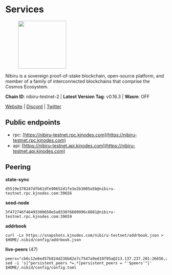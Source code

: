# Services

<figure><img src="https://raw.githubusercontent.com/kj89/testnet_manuals/main/pingpub/logos/nibiru.png" width="150" alt=""><figcaption></figcaption></figure>

Nibiru is a sovereign proof-of-stake blockchain, open-source platform,  and member of a family of interconnected blockchains that comprise the Cosmos Ecosystem.

**Chain ID**: nibiru-testnet-2 | **Latest Version Tag**: v0.16.3 | **Wasm**: OFF

[Website](https://nibiru.fi) | [Discord](https://discord.gg/nibiru) | [Twitter](https://twitter.com/NibiruChain)


## Public endpoints

* rpc: [https://nibiru-testnet.rpc.kjnodes.com](https://nibiru-testnet.rpc.kjnodes.com)
* api: [https://nibiru-testnet.api.kjnodes.com](https://nibiru-testnet.api.kjnodes.com)

## Peering

**state-sync**

```
d5519e378247dfb61dfe90652d1fe3e2b3005a5b@nibiru-testnet.rpc.kjnodes.com:39656
```

**seed-node**

```
3f472746f46493309650e5a033076689996c8881@nibiru-testnet.rpc.kjnodes.com:39659
```

**addrbook**
```
curl -Ls https://snapshots.kjnodes.com/nibiru-testnet/addrbook.json > $HOME/.nibid/config/addrbook.json
```

**live-peers** (47)
```
peers="cb6c12e6e457b824d236b82e7c7547a9ed10f95a@213.137.237.201:26656,a9f081cbbfbb4fcef59933eec0c90022394e3264@65.109.85.225:7020,0e07d1c2c5eaeffaa61d70be990d28bff450cdb2@84.46.243.157:39656,9ca622adcf1ef0e7348551d4f79268f706cd3a88@65.108.195.235:36656,d5519e378247dfb61dfe90652d1fe3e2b3005a5b@65.109.68.190:39656,756a7ac7c297a6b0c5015501ad7ad484867c8c96@213.246.39.53:26656,d94d5b38ab85d70f8e7283a74b67cbbfdb347556@161.35.164.137:12656,3939da5da8d8a31e6af2cb6d7bdcb222ff2487eb@65.109.14.69:39656,794f2f7e5bb4e9b1e7e752c3d7df76a8db824151@65.109.30.12:61756,eb65c95ea745d1cb5f66e2fda5d5e1029f4dc43d@5.161.43.109:26656,5eecfdf089428a5a8e52d05d18aae1ad8503d14c@65.108.141.109:19656,be50e4505596df166f1e28e22fe49d0b49651eb5@178.121.151.245:12656,e55d8746ad30e0d11ebe0aa3792c46713375edcc@135.181.2.104:26656,14400308576815f96bdec78848a570e07c14f412@91.195.101.99:26656,32c587c3d9329e6c13c5cd7797eb46b30b628bca@167.235.231.20:26656,ccbe41bbd44cff5391932ce3664759255e7510b8@159.69.109.104:26656,b3c055562cbadd876567b91103b280bddd78f3ef@145.239.0.175:13656,98de7704af76590dcfe72eedceaaf6e4d8b4abac@84.46.240.83:26656,5ef59d8905bbd2bff62e06c391bfcccd5b4f23a9@188.34.202.151:26656,0e1da47f6cebc4a519d64294740dff5336814a81@185.187.170.100:26656,c101b872586f96f0879143651471bafdff611aa5@167.86.112.234:26656,76bb7711555c72be9a5ceefe4c767353ca6ce10d@113.161.82.243:39656,41fad43b1fa8a289c7b93c036afe8d8efe143bae@185.194.217.143:26656,50e5bed9efde45f2601e7a63d12d3c8d81e6e7d6@167.86.124.2:26656,c88e7368f02b9b56d147b4f731e20ed19e091412@185.197.195.128:26656,a575313137ddc0dae09fc79ad5558f2ca25867af@199.175.98.114:26656,d22cca3347f2832b0507fb105cdd2e8b49ea74f6@95.217.118.96:27211,5af11b8de52befde96eb28eb0012676c440fc3f1@5.161.144.173:26656,d1ddbb1e024a050c5110720fa4a9cde5a4907bac@216.128.145.193:26656,1ca8e61bb3949cef143ea718eb9b71099986b90d@82.208.21.28:26656,01799c2c7cc4090258ca2c03eac7b1a438c2cd5c@185.245.183.180:26656,9dba5fc291601f77f035a0843bf4676e20b205cd@38.242.159.173:26656,afd39bdb686bc36df8adc2b9b96f7160c289e5d1@149.102.137.7:40656,2b551f4f0d14ff63ca1d374ad513949eb43faa29@178.208.86.44:26656,9ad0b1078eadef82bdf1d0fe176885e498775091@185.245.183.191:26656,aa882f345fd3febd66f0693d4525a537bdaa35ec@194.233.67.92:39656,af04c311b87ad6ac1183f32436fccd7c67698bd4@135.181.83.112:26656,283477551bc231c6c473f581e4b34deb82741db8@185.135.137.215:26656,770f3d44e6d80cf9fd11c61f6e6a4b805bd137b6@194.163.164.76:26656,38d128d24e7d9cbdd80227004a7ca0fa129109b5@65.109.92.148:60656,d7185d6b0d6a7dbe8c45e1fddfa0165dfdba01c0@38.242.150.132:39656,454f8ac5fdbb693cf6cd899f1b450517fc27ae8f@38.242.215.135:26656,cc4213ef33f07dd7cec25c408dc7ed1c7526c13e@45.150.64.61:26656,b19a46dc46b50e9004d2031770fb3533eeb38238@34.75.123.173:26656,b502caa5e8071c14179c562a328bb2a096f6b44a@141.94.139.233:30656,a75ce1d14571d3d1b08c1d243aed5ac0e2b40252@161.97.128.72:36656,c51594d9842de3569c2d440fcefc7a66b2541191@199.175.98.111:36656"
sed -i 's|^persistent_peers *=.*|persistent_peers = "'$peers'"|' $HOME/.nibid/config/config.toml
```
